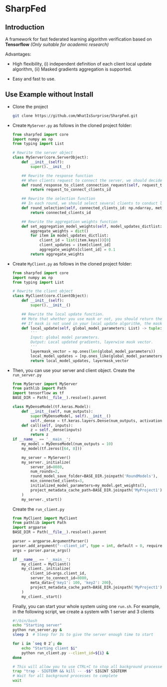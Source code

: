 # SharpFed

## Introduction

A framework for fast federated learning algorithm verification based on **Tensorflow** *(Only suitable for academic research)*

Advantages:

+ High flexibility, (i) independent definition of each client local update algorithm, (ii) Masked gradients aggregation is supported.

+ Easy and fast to use.
  
## Use Example without Install

+ Clone the project
  
  ```bash
  git clone https://github.com/WhatIsSurprise/SharpFed.git
  ```

+ Create `MyServer.py` as follows in the cloned project folder:
  
  ```python
  from sharpfed import core
  import numpy as np
  from typing import List
  
  # Rewrite the server object
  class MyServer(core.ServerObject):
      def __init__(self):
          super().__init__()
  
      ## Rewrite the response function 
      ## When clients request to connect the server, we should decide whether these clients should be connected based on their meta data (i.e., communication bandwidth, number of training examples, ...) 
      def round_response_to_client_connection_request(self, request_to_connect_clients_id: np.ndarray, meta_data_dictlist: List[dict]) -> np.ndarray:
          return request_to_connect_clients_id
  
      ## Rewrite the selection function 
      ## In each round, we should select several clients to conduct local update based on their meta data (i.e., communication bandwidth, number of training examples, ...) 
      def round_selection(self, connected_clients_id: np.ndarray, meta_data_dictlist: List[dict]) -> np.ndarray:
          return connected_clients_id
  
      ## Rewrite the aggregation weights function
      def set_aggregation_model_weights(self, model_updates_dictlist: List[dict], meta_data_dictlist: List[dict]) -> dict:
          aggregate_weights = dict()
          for item in model_updates_dictlist:
              client_id = list(item.keys())[0]
              client_updates = item[client_id]
              aggregate_weights[client_id] = 0.1
          return aggregate_weights
  ```

+ Create `MyClient.py` as follows in the cloned project folder:
  
  ```python
  from sharpfed import core
  import numpy as np
  from typing import List
  
  # Rewrite the client object
  class MyClient(core.ClientObject):
      def __init__(self):
          super().__init__()
  
      ## Rewrite the local update function.
      ## Mote that whether you use mask or not, you should return the layerwise mask vector. 
      ## If mask is not used in your local update algorithm, the mask vector should be a vector whose elements are all 1. 
      def local_update(self, global_model_parameters: List) -> tuple:
          '''
          Input: global model parameters.
          Output: Local updated gradients, layerwise mask vector.
          '''
          layermask_vector = np.ones(len(global_model_parameters))
          local_model_updates = [np.ones_like(global_model_parameters[layer_idx]*layermask_vector[layer_idx]) for layer_idx in range(len(global_model_parameters))]
          return local_model_updates, layermask_vector
  ```

+ Then, you can use your server and client object. Create the `run_server.py`
  
  ```python
  from MyServer import MyServer
  from pathlib import Path
  import tensorflow as tf
  BASE_DIR = Path(__file__).resolve().parent
  
  class MyDenseModel(tf.keras.Model):
      def __init__(self, num_outputs):
          super(MyDenseModel, self).__init__()
          self._dense = tf.keras.layers.Dense(num_outputs, activation='relu')
      def call(self, inputs):
          z = self._dense(inputs)
          return z
  if __name__ == '__main__':
      my_model = MyDenseModel(num_outputs = 10)
      my_model(tf.zeros([64, 8]))
  
      my_server = MyServer()
      my_server._initialize(
          server_id=8080,
          num_rounds=2,
          round_model_save_folder=BASE_DIR.joinpath('RoundModels'),
          min_connected_clients=3,
          initialized_model_parameters=my_model.get_weights(),
          project_metadata_cache_path=BASE_DIR.joinpath('MyProject1')
      )
      my_server._start()
  ```
  
    Create the `run_client.py`
  
  ```python
  from MyClient import MyClient
  from pathlib import Path
  import argparse
  BASE_DIR = Path(__file__).resolve().parent
  
  parser = argparse.ArgumentParser()
  parser.add_argument("--client_id", type = int, default = 0, required = True)
  args = parser.parse_args()
  
  if __name__ == '__main__':
      my_client = MyClient()
      my_client._initialize(
          client_id=args.client_id,
          server_to_connect_id=8080,
          meta_data={'key1': 100, 'key2': 200},
          project_metadata_cache_path=BASE_DIR.joinpath('MyProject1')
      )
      my_client._start()
  ```
  
    Finally, you can start your whole system using one `run.sh`. For example, in the following script, we create a system with 1 server and 3 clients
  
  ```bash
  #!/bin/bash
  echo "Starting server"
  python run_server.py &
  sleep 3  # Sleep for 3s to give the server enough time to start
  
  for i in `seq 0 2`; do
      echo "Starting client $i"
      python run_client.py --client_id=${i} &
  done
  
  # This will allow you to use CTRL+C to stop all background processes
  trap "trap - SIGTERM && kill -- -$$" SIGINT SIGTERM
  # Wait for all background processes to complete
  wait
  ```